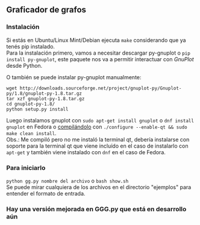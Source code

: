 ## Graficador de grafos

### Instalación

Si estás en Ubuntu/Linux Mint/Debian ejecuta ```make``` considerando que ya tenés pip instalado.  
Para la instalación primero, vamos a necesitar descargar py-gnuplot o `pip install py-gnuplot`, este paquete nos
va a permitir interactuar con *GnuPlot* desde Python.   

O también se puede instalar py-gnuplot manualmente:
```
wget http://downloads.sourceforge.net/project/gnuplot-py/Gnuplot-py/1.8/gnuplot-py-1.8.tar.gz
tar xzf gnuplot-py-1.8.tar.gz
cd gnuplot-py-1.8/
python setup.py install
```
Luego instalamos gnuplot con `sudo apt-get install gnuplot` o `dnf install gnuplot` en Fedora
o [compilándolo](https://sourceforge.net/projects/gnuplot/files/gnuplot/) con `./configure --enable-qt && sudo make clean install`.  
Obs.: Me compiló pero no me instaló la terminal qt, debería instalarse con soporte para la terminal qt que viene incluído en el caso de instalarlo con `apt-get` y también viene instalado con `dnf` en el caso de Fedora.

### Para iniciarlo
`python gg.py nombre del archivo` o `bash show.sh`  
Se puede mirar cualquiera de los archivos en el directorio "ejemplos" para entender el formato de entrada.

### Hay una versión mejorada en GGG.py que está en desarrollo aún
